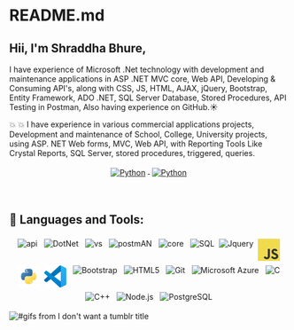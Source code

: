# README.md
## Hii, I'm Shraddha Bhure, 
I have experience of Microsoft .Net technology with development and maintenance applications in ASP .NET MVC core, Web API, Developing & Consuming API's, along with CSS, JS, HTML, AJAX, jQuery, Bootstrap, Entity Framework, ADO .NET, SQL Server Database, Stored Procedures, API Testing in Postman, Also having experience on GitHub.&#9728;

:boom:
:collision: I have experience in various commercial applications projects, Development and maintenance of School, College, University projects, using ASP. NET Web forms, MVC, Web API, with Reporting Tools Like Crystal Reports, SQL Server, stored procedures, triggered, queries.



<p align="center">
 </a><a href="https://www.linkedin.com/in/shraddha-bhure-989799218" target="_blank" rel="noopener noreferrer"> <img src="https://cdn.jsdelivr.net/npm/simple-icons@v3/icons/linkedin.svg" alt="Python" height="40" style="vertical-align:top; margin:4px"></a><a href="mailto:shraddhabhure2022@gmail.com"> <img src="https://cdn.jsdelivr.net/npm/simple-icons@v3/icons/gmail.svg" alt="Python" height="40" style="vertical-align:top; margin:4px"></a>



</p>

<br />

## 🧰 Languages and Tools:
<p align="center">
 <img src="https://miro.medium.com/max/512/1*5fQvZr2W6ydJ1fxjLgwhcg.png"  alt="api" height="40" style="vertical-align:top; margin:4px">
 <img src="https://www.pngitem.com/pimgs/m/531-5318011_microsoft-net-logo-microsoft-net-logo-png-transparent.png" alt="DotNet" height="40" style="vertical-align:top; margin:4px">
 <img src="https://1000logos.net/wp-content/uploads/2020/08/Visual-Studio-Logo.png" alt="vs" height="40" style="vertical-align:top; margin:4px">
 <img src="https://uxwing.com/wp-content/themes/uxwing/download/brands-and-social-media/postman-icon.png" alt="postmAN" height="40" style="vertical-align:top; margin:4px">
 <img src="https://www.pngitem.com/pimgs/m/531-5318011_microsoft-net-logo-microsoft-net-logo-png-transparent.png" alt="core" height="40" style="vertical-align:top; margin:4px">
 <img src="https://www.commvault.com/wp-content/uploads/2019/08/sql-server_logo.jpg?quality=80&amp;w=930" alt="SQL" height="40" style="vertical-align:top; margin:4px"><img src="https://e7.pngegg.com/pngimages/271/958/png-clipar…go-brand-electric-motor-jquery-icon-blue-text.png" alt="Jquery" height="40" style="vertical-align:top; margin:4px"><img src="https://raw.githubusercontent.com/github/explore/80688e429a7d4ef2fca1e82350fe8e3517d3494d/topics/javascript/javascript.png" alt="Javascript" height="40" style="vertical-align:top; margin:4px"><img src="https://raw.githubusercontent.com/github/explore/80688e429a7d4ef2fca1e82350fe8e3517d3494d/topics/python/python.png" alt="Python" height="40" style="vertical-align:top; margin:4px"><img src="https://raw.githubusercontent.com/github/explore/80688e429a7d4ef2fca1e82350fe8e3517d3494d/topics/visual-studio-code/visual-studio-code.png" alt="VS Code" height="40" style="vertical-align:top; margin:4px">
 <img src="https://github.com/get-icon/geticon/raw/master/icons/bootstrap.svg" alt="Bootstrap" height="40" style="vertical-align:top; margin:4px">
<img src="https://github.com/get-icon/geticon/raw/master/icons/html-5.svg" alt="HTML5" height="40" style="vertical-align:top; margin:4px">
<img src="https://github.com/get-icon/geticon/raw/master/icons/git-icon.svg" alt="Git" height="40" style="vertical-align:top; margin:4px">
 <img src="https://github.com/get-icon/geticon/raw/master/icons/azure-icon.svg" alt="Microsoft Azure" height="40" style="vertical-align:top; margin:4px">
 <img src="https://github.com/get-icon/geticon/raw/master/icons/c.svg" alt="C" height="40" style="vertical-align:top; margin:4px">
 <img src="https://github.com/get-icon/geticon/raw/master/icons/c-plusplus.svg" alt="C++" height="40" style="vertical-align:top; margin:4px">
 <img src="https://github.com/get-icon/geticon/raw/master/icons/nodejs-icon.svg" alt="Node.js" height="40" style="vertical-align:top; margin:4px">
 <img src="https://github.com/get-icon/geticon/raw/master/icons/postgresql.svg" alt="PostgreSQL" height="40" style="vertical-align:top; margin:4px">


</p>









<img class="J9AiF" src="https://64.media.tumblr.com/bc645d0db3de0fd8d1a62f78b099a2f9/tumblr_ml6p7zKIe41s48kibo1_500.gif" alt="#gifs from I don't want a tumblr title">
